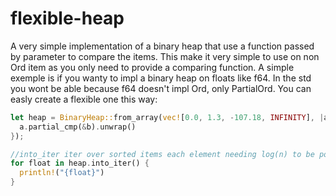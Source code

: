 # flexible-heap

A very simple implementation of a binary heap that use a function passed by parameter to compare the items. This make it very simple to use on non Ord item as you only need to provide a comparing function.
A simple exemple is if you wanty to impl a binary heap on floats like f64. In the std you wont be able because f64 doesn't impl Ord, only PartialOrd. You can easly create a flexible one this way:
```rust
let heap = BinaryHeap::from_array(vec![0.0, 1.3, -107.18, INFINITY], |a: &f64, b: &f64| {
  a.partial_cmp(&b).unwrap()
});

//into_iter iter over sorted items each element needing log(n) to be pop this is done in nlog(n)
for float in heap.into_iter() {
  println!("{float}")
}
```
